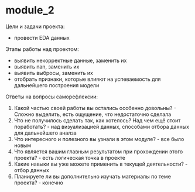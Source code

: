 # module_2

Цели и задачи проекта:
- провести EDA данных

Этапы работы над проектом:
- выявить некорректные данные, заменить их
- выявить nan, заменить их
- выявить выбросы, заменить их
- отобрать признаки, которые влияют на успеваемость для дальнейшего построения модели

Ответы на вопросы саморефлексии:

1. Какой частью своей работы вы остались особенно довольны? - Сложно выделить, есть ощущение, что недостаточно сделала
2. Что не получилось сделать так, как хотелось? Над чем ещё стоит поработать? - над визуализацией данных, способами отбора данных для дальнейшего аналза
3. Что интересного и полезного вы узнали в этом модуле? - все было новым
4. Что является вашим главным результатом при прохождении этого проекта? - есть логическая точка в проекте
5. Какие навыки вы уже можете применить в текущей деятельности? - отбор данных
6. Планируете ли вы дополнительно изучать материалы по теме проекта? - конечно
